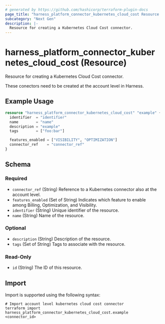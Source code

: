 ```yaml
---
# generated by https://github.com/hashicorp/terraform-plugin-docs
page_title: "harness_platform_connector_kubernetes_cloud_cost Resource - terraform-provider-harness"
subcategory: "Next Gen"
description: |-
  Resource for creating a Kubernetes Cloud Cost connector.
---
```


# harness_platform_connector_kubernetes_cloud_cost (Resource)

Resource for creating a Kubernetes Cloud Cost connector.

These conectors need to be created at the account level in Harness.

## Example Usage

```terraform
resource "harness_platform_connector_kubernetes_cloud_cost" "example" {
  identifier  = "identifier"
  name        = "name"
  description = "example"
  tags        = ["foo:bar"]

  features_enabled = ["VISIBILITY", "OPTIMIZATION"]
  connector_ref    = "connector_ref"
}
```

<!-- schema generated by tfplugindocs -->
## Schema

### Required

- `connector_ref` (String) Reference to a Kubernetes connector also at the account level.
- `features_enabled` (Set of String) Indicates which feature to enable among Billing, Optimization, and Visibility.
- `identifier` (String) Unique identifier of the resource.
- `name` (String) Name of the resource.

### Optional

- `description` (String) Description of the resource.
- `tags` (Set of String) Tags to associate with the resource.

### Read-Only

- `id` (String) The ID of this resource.

## Import

Import is supported using the following syntax:

```shell
# Import account level kubernetes cloud cost connector 
terraform import harness_platform_connector_kubernetes_cloud_cost.example <connector_id>
```
